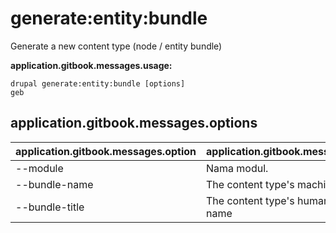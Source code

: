 # generate:entity:bundle
Generate a new content type (node / entity bundle)

**application.gitbook.messages.usage:**
```
drupal generate:entity:bundle [options]
geb
```

## application.gitbook.messages.options
application.gitbook.messages.option | application.gitbook.messages.details
-------|-------------
--module | Nama modul.
--bundle-name | The content type's machine name
--bundle-title | The content type's human-readable name
